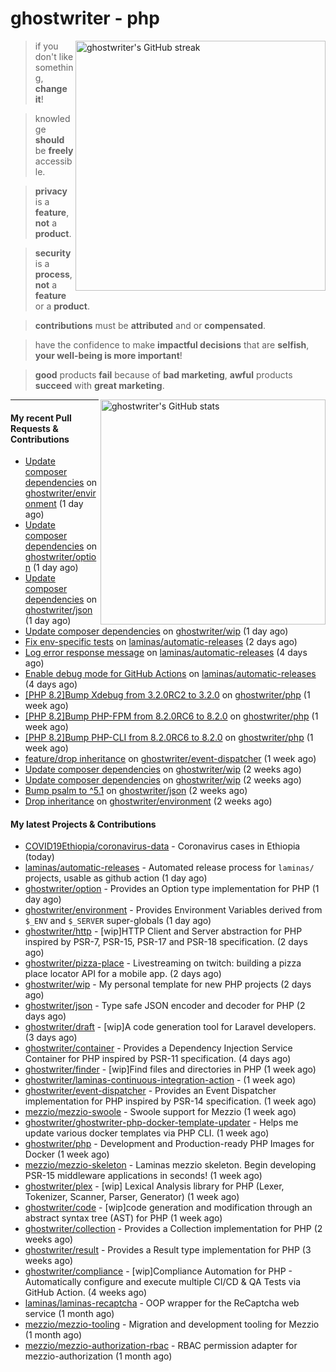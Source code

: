 # ghostwriter - php

<img alt="ghostwriter's GitHub streak" width="400px" align="right" src="https://github-readme-streak-stats.herokuapp.com/?cache_seconds=1800&user=ghostwriter">

> if you don't like something, **change it**!

> knowledge **should** be **freely** accessible.

> **privacy** is a **feature**, **not** a **product**.

> **security** is a **process**, **not** a **feature** or a **product**.

> **contributions** must be **attributed** and or **compensated**.

> have the confidence to make **impactful decisions** that are **selfish**, **your well-being is more important**!

> **good** products **fail** because of **bad marketing**, **awful** products **succeed** with **great marketing**.

<img alt="ghostwriter's GitHub stats" width="360px" align="right" src="https://github-readme-stats.vercel.app/api?cache_seconds=1800&username=ghostwriter&show_icons=true&count_private=true&hide_title=true&hide_rank=true&icon_color=333">

---

#### My recent Pull Requests & Contributions

- [Update composer dependencies](https://github.com/ghostwriter/environment/pull/9) on [ghostwriter/environment](https://github.com/ghostwriter/environment) (1 day ago)
- [Update composer dependencies](https://github.com/ghostwriter/option/pull/19) on [ghostwriter/option](https://github.com/ghostwriter/option) (1 day ago)
- [Update composer dependencies](https://github.com/ghostwriter/json/pull/11) on [ghostwriter/json](https://github.com/ghostwriter/json) (1 day ago)
- [Update composer dependencies](https://github.com/ghostwriter/wip/pull/22) on [ghostwriter/wip](https://github.com/ghostwriter/wip) (1 day ago)
- [Fix env-specific tests](https://github.com/laminas/automatic-releases/pull/225) on [laminas/automatic-releases](https://github.com/laminas/automatic-releases) (2 days ago)
- [Log error response message](https://github.com/laminas/automatic-releases/pull/221) on [laminas/automatic-releases](https://github.com/laminas/automatic-releases) (4 days ago)
- [Enable debug mode for GitHub Actions](https://github.com/laminas/automatic-releases/pull/220) on [laminas/automatic-releases](https://github.com/laminas/automatic-releases) (4 days ago)
- [[PHP 8.2]Bump Xdebug from 3.2.0RC2 to 3.2.0](https://github.com/ghostwriter/php/pull/254) on [ghostwriter/php](https://github.com/ghostwriter/php) (1 week ago)
- [[PHP 8.2]Bump PHP-FPM from 8.2.0RC6 to 8.2.0](https://github.com/ghostwriter/php/pull/253) on [ghostwriter/php](https://github.com/ghostwriter/php) (1 week ago)
- [[PHP 8.2]Bump PHP-CLI from 8.2.0RC6 to 8.2.0](https://github.com/ghostwriter/php/pull/252) on [ghostwriter/php](https://github.com/ghostwriter/php) (1 week ago)
- [feature/drop inheritance](https://github.com/ghostwriter/event-dispatcher/pull/11) on [ghostwriter/event-dispatcher](https://github.com/ghostwriter/event-dispatcher) (1 week ago)
- [Update composer dependencies](https://github.com/ghostwriter/wip/pull/21) on [ghostwriter/wip](https://github.com/ghostwriter/wip) (2 weeks ago)
- [Update composer dependencies](https://github.com/ghostwriter/wip/pull/20) on [ghostwriter/wip](https://github.com/ghostwriter/wip) (2 weeks ago)
- [Bump psalm to ^5.1](https://github.com/ghostwriter/json/pull/10) on [ghostwriter/json](https://github.com/ghostwriter/json) (2 weeks ago)
- [Drop inheritance](https://github.com/ghostwriter/environment/pull/8) on [ghostwriter/environment](https://github.com/ghostwriter/environment) (2 weeks ago)

#### My latest Projects & Contributions

- [COVID19Ethiopia/coronavirus-data](https://github.com/COVID19Ethiopia/coronavirus-data) - Coronavirus cases in Ethiopia (today)
- [laminas/automatic-releases](https://github.com/laminas/automatic-releases) - Automated release process for `laminas/` projects, usable as github action (1 day ago)
- [ghostwriter/option](https://github.com/ghostwriter/option) - Provides an Option type implementation for PHP (1 day ago)
- [ghostwriter/environment](https://github.com/ghostwriter/environment) - Provides Environment Variables derived from `$_ENV` and `$_SERVER` super-globals (1 day ago)
- [ghostwriter/http](https://github.com/ghostwriter/http) - [wip]HTTP Client and Server abstraction for PHP inspired by PSR-7, PSR-15, PSR-17 and PSR-18 specification. (2 days ago)
- [ghostwriter/pizza-place](https://github.com/ghostwriter/pizza-place) - Livestreaming on twitch: building a pizza place locator API for a mobile app. (2 days ago)
- [ghostwriter/wip](https://github.com/ghostwriter/wip) - My personal template for new PHP projects (2 days ago)
- [ghostwriter/json](https://github.com/ghostwriter/json) - Type safe JSON encoder and decoder for PHP (2 days ago)
- [ghostwriter/draft](https://github.com/ghostwriter/draft) - [wip]A code generation tool for Laravel developers. (3 days ago)
- [ghostwriter/container](https://github.com/ghostwriter/container) - Provides a Dependency Injection Service Container for PHP inspired by PSR-11 specification. (4 days ago)
- [ghostwriter/finder](https://github.com/ghostwriter/finder) - [wip]Find files and directories in PHP (1 week ago)
- [ghostwriter/laminas-continuous-integration-action](https://github.com/ghostwriter/laminas-continuous-integration-action) -  (1 week ago)
- [ghostwriter/event-dispatcher](https://github.com/ghostwriter/event-dispatcher) - Provides an Event Dispatcher implementation for PHP inspired by PSR-14 specification. (1 week ago)
- [mezzio/mezzio-swoole](https://github.com/mezzio/mezzio-swoole) - Swoole support for Mezzio (1 week ago)
- [ghostwriter/ghostwriter-php-docker-template-updater](https://github.com/ghostwriter/ghostwriter-php-docker-template-updater) - Helps me update various docker templates via PHP CLI. (1 week ago)
- [ghostwriter/php](https://github.com/ghostwriter/php) - Development and Production-ready PHP Images for Docker (1 week ago)
- [mezzio/mezzio-skeleton](https://github.com/mezzio/mezzio-skeleton) - Laminas mezzio skeleton. Begin developing PSR-15 middleware applications in seconds! (1 week ago)
- [ghostwriter/plex](https://github.com/ghostwriter/plex) - [wip] Lexical Analysis library for PHP (Lexer, Tokenizer, Scanner, Parser, Generator) (1 week ago)
- [ghostwriter/code](https://github.com/ghostwriter/code) - [wip]code generation and modification through an abstract syntax tree (AST) for PHP (1 week ago)
- [ghostwriter/collection](https://github.com/ghostwriter/collection) - Provides a Collection implementation for PHP (2 weeks ago)
- [ghostwriter/result](https://github.com/ghostwriter/result) - Provides a Result type implementation for PHP (3 weeks ago)
- [ghostwriter/compliance](https://github.com/ghostwriter/compliance) - [wip]Compliance Automation for PHP - Automatically configure and execute multiple CI/CD &amp; QA Tests via GitHub Action. (4 weeks ago)
- [laminas/laminas-recaptcha](https://github.com/laminas/laminas-recaptcha) - OOP wrapper for the ReCaptcha web service (1 month ago)
- [mezzio/mezzio-tooling](https://github.com/mezzio/mezzio-tooling) - Migration and development tooling for Mezzio (1 month ago)
- [mezzio/mezzio-authorization-rbac](https://github.com/mezzio/mezzio-authorization-rbac) - RBAC permission adapter for mezzio-authorization (1 month ago)
